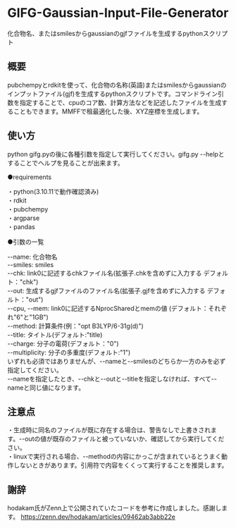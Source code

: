 # GIFG-Gaussian-Input-File-Generator

化合物名、またはsmilesからgaussianのgjfファイルを生成するpythonスクリプト

## 概要

pubchempyとrdkitを使って、化合物の名称(英語)またはsmilesからgaussianのインプットファイル(gjf)を生成するpythonスクリプトです。コマンドライン引数を指定することで、cpuのコア数、計算方法などを記述したファイルを生成することもできます。MMFFで租最適化した後、XYZ座標を生成します。

## 使い方

python gifg.pyの後に各種引数を指定して実行してください。gifg.py --helpとすることでヘルプを見ることが出来ます。

●requirements

・python(3.10.11で動作確認済み)<br>
・rdkit<br>
・pubchempy<br>
・argparse<br>
・pandas<br>  

●引数の一覧

--name: 化合物名<br>
--smiles: smiles<br>
--chk: link0に記述するchkファイル名(拡張子.chkを含めずに入力する デフォルト："chk")<br>
--out: 生成するgjfファイルのファイル名(拡張子.gjfを含めずに入力する デフォルト："out")<br>
--cpu, --mem: link0に記述するNprocSharedとmemの値 (デフォルト：それぞれ"6"と"1GB")<br>
--method: 計算条件(例："opt B3LYP/6-31g(d)")<br>
--title: タイトル(デフォルト:"title)<br>
--charge: 分子の電荷(デフォルト："0")<br>
--multiplicity: 分子の多重度(デフォルト:"1")<br>
いずれも必須ではありませんが、--nameと--smilesのどちらか一方のみを必ず指定してください。<br>
--nameを指定したとき、--chkと--outと--titleを指定しなければ、すべて--nameと同じ値になります。<br>  

## 注意点

・生成時に同名のファイルが既に存在する場合は、警告なしで上書きされます。--outの値が既存のファイルと被っていないか、確認してから実行してください。<br>
・linuxで実行される場合、--methodの内容にかっこが含まれているとうまく動作しないときがあります。引用符で内容をくくって実行することを推奨します。  

## 謝辞

hodakam氏がZenn上で公開されていたコードを参考に作成しました。感謝します。
<https://zenn.dev/hodakam/articles/09462ab3abb22e>
